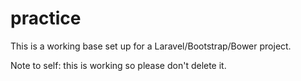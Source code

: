 practice
========

This is a working base set up for a Laravel/Bootstrap/Bower project.

Note to self: this is working so please don't delete it.
